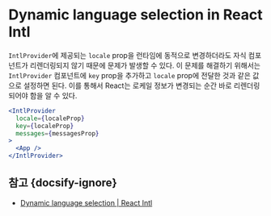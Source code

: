 # Dynamic language selection in React Intl

`IntlProvider`에 제공되는 `locale` prop을 런타임에 동적으로 변경하더라도 자식 컴포넌트가 리렌더링되지 않기 때문에 문제가 발생할 수 있다. 이 문제를 해결하기 위해서는 `IntlProvider` 컴포넌트에 `key` prop을 추가하고 `locale` prop에 전달한 것과 같은 값으로 설정하면 된다. 이를 통해서 React는 로케일 정보가 변경되는 순간 바로 리렌더링되어야 함을 알 수 있다.

```jsx
<IntlProvider
  locale={localeProp}
  key={localeProp}
  messages={messagesProp}
>
  <App />
</IntlProvider>
```

## 참고 {docsify-ignore}

* [Dynamic language selection | React Intl](https://github.com/yahoo/react-intl/wiki/Components#dynamic-language-selection)
